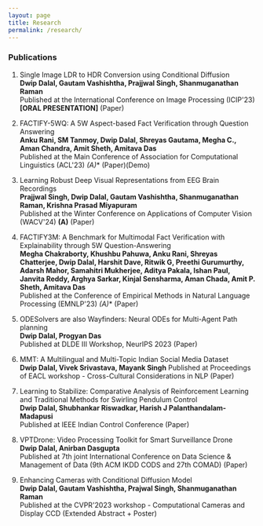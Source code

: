 ```yaml
---
layout: page
title: Research
permalink: /research/
---
```


### Publications
1. Single Image LDR to HDR Conversion using Conditional Diffusion \
   **Dwip Dalal, Gautam Vashishtha, Prajjwal Singh, Shanmuganathan Raman** \
   Published at the International Conference on Image Processing (ICIP'23) **[ORAL PRESENTATION]** (Paper)

2. FACTIFY-5WQ: A 5W Aspect-based Fact Verification through Question Answering \
   **Anku Rani, SM Tanmoy, Dwip Dalal, Shreyas Gautama, Megha C., Aman Chandra, Amit Sheth, Amitava Das** \
   Published at the Main Conference of Association for Computational Linguistics (ACL'23) **(A*)**
   (Paper)(Demo)

3. Learning Robust Deep Visual Representations from EEG Brain Recordings \
   **Prajjwal Singh, Dwip Dalal, Gautam Vashishtha, Shanmuganathan Raman, Krishna Prasad Miyapuram** \
   Published at the Winter Conference on Applications of Computer Vision (WACV'24) **(A)**
   (Paper)

4. FACTIFY3M: A Benchmark for Multimodal Fact Verification with Explainability through 5W Question-Answering \
   **Megha Chakraborty, Khushbu Pahuwa, Anku Rani, Shreyas Chatterjee, Dwip Dalal, Harshit Dave, Ritwik G, Preethi Gurumurthy, Adarsh Mahor, Samahitri Mukherjee, Aditya Pakala, Ishan Paul, Janvita Reddy, Arghya Sarkar, Kinjal Sensharma, Aman Chada, Amit P. Sheth, Amitava Das** \
   Published at the Conference of Empirical Methods in Natural Language Processing (EMNLP'23) **(A*)**
   (Paper)

5. ODESolvers are also Wayfinders: Neural ODEs for Multi-Agent Path planning \
   **Dwip Dalal, Progyan Das** \
   Published at DLDE III Workshop, NeurIPS 2023
   (Paper)

6. MMT: A Multilingual and Multi-Topic Indian Social Media Dataset \
   **Dwip Dalal, Vivek Srivastava, Mayank Singh**
   Published at Proceedings of EACL workshop - Cross-Cultural Considerations in NLP
   (Paper)

7. Learning to Stabilize: Comparative Analysis of Reinforcement Learning and Traditional Methods for Swirling Pendulum Control \
   **Dwip Dalal, Shubhankar Riswadkar, Harish J Palanthandalam-Madapusi** \
   Published at IEEE Indian Control Conference
   (Paper)

8. VPTDrone: Video Processing Toolkit for Smart Surveillance Drone \
   **Dwip Dalal, Anirban Dasgupta** \
   Published at 7th joint International Conference on Data Science & Management of Data (9th ACM IKDD CODS and 27th COMAD)
   (Paper)

9. Enhancing Cameras with Conditional Diffusion Model \
   **Dwip Dalal, Gautam Vashishtha, Prajwal Singh, Shanmuganathan Raman** \
   Published at the CVPR'2023 workshop - Computational Cameras and Display CCD
   (Extended Abstract + Poster)
 

